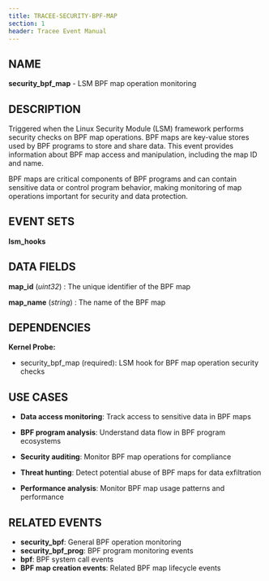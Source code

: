 ```yaml
---
title: TRACEE-SECURITY-BPF-MAP
section: 1
header: Tracee Event Manual
---
```


## NAME

**security_bpf_map** - LSM BPF map operation monitoring

## DESCRIPTION

Triggered when the Linux Security Module (LSM) framework performs security checks on BPF map operations. BPF maps are key-value stores used by BPF programs to store and share data. This event provides information about BPF map access and manipulation, including the map ID and name.

BPF maps are critical components of BPF programs and can contain sensitive data or control program behavior, making monitoring of map operations important for security and data protection.

## EVENT SETS

**lsm_hooks**

## DATA FIELDS

**map_id** (*uint32*)
: The unique identifier of the BPF map

**map_name** (*string*)
: The name of the BPF map

## DEPENDENCIES

**Kernel Probe:**

- security_bpf_map (required): LSM hook for BPF map operation security checks

## USE CASES

- **Data access monitoring**: Track access to sensitive data in BPF maps

- **BPF program analysis**: Understand data flow in BPF program ecosystems

- **Security auditing**: Monitor BPF map operations for compliance

- **Threat hunting**: Detect potential abuse of BPF maps for data exfiltration

- **Performance analysis**: Monitor BPF map usage patterns and performance

## RELATED EVENTS

- **security_bpf**: General BPF operation monitoring
- **security_bpf_prog**: BPF program monitoring events
- **bpf**: BPF system call events
- **BPF map creation events**: Related BPF map lifecycle events
